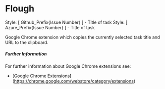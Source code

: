
# Flough
Style: [ Github_Prefix{Issue Number} ]  - Title of task
Style: [  Azure_Prefix{Issue Number} ]  - Title of task

Google Chrome extension which copies the currently selected task title and URL to the clipboard.

##### Further Information
For further information about Google Chrome extensions see:
   * [Google Chrome Extensions] (https://chrome.google.com/webstore/category/extensions)
